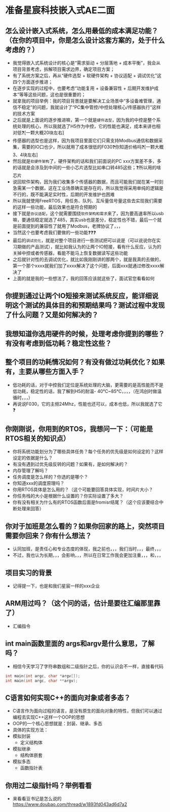 # 准备星宸科技嵌入式AE二面

## 怎么设计嵌入式系统，怎么用最低的成本满足功能？（在你的项目中，你是怎么设计这套方案的，处于什么考虑的？）

- 我觉得嵌入式系统设计的核心是“需求驱动 + 分层落地 + 成本平衡”，我会从项目背景考虑，拆解项目需求边界，确定项目方案；
- 有了系统方案之后，再从“硬件选型 + 软硬件架构 + 协议适配 + 调试优化”这四个方面逐步推进；
- 在逐步实现的过程中，也要考虑“功能复用 + 设备兼容性 + 后期开发维护成本”等等这些问题，这也是很重要的；
- 就拿我的项目举例：我的项目背景就是要解决工业场景中“多设备难管理，通信不稳定”的问题，我就设计了“PC集中管控/中控处理核心/传感器执行”这样的技术方案
- 之后就是上面说的逐步推进嘛，第一个就是`硬件选型`，因为我的中控是整个系统处理的核心，所以我就选了H5作为中控，它的性能也满足，成本来讲也相对低❓[一颗大概20块左右]
- 传感器的选型也是这样，因为我项目里面它们只需支持Modbus通信和数据采集，需要的IO口也少，所以就用了成本很低的F030❓你知道价格吗❓[一颗大概3、4块左右]
- 然后就是`软硬件架构`了，硬件架构的话和我们前面说的PC xxx方案差不多，多的话就是会涉及到中间的一些小芯片选型比如串口转485这些；❓所以用的啥芯片
- 说回软件架构，因为我们收集多个传感器的数据，而且可能我们就在某一时刻急需某一个数据，这在工业场景确实是存在的，所以我觉得采用单纯的逻辑是不行的，既不能满足实时性，后期的开发维护也困难
- 所以我就使用FreeRTOS，用任务、队列、互斥量信号量这些去实现我们需要的这样一些功能，最后效果也是符合预期的
- 接下就是`协议适配`，这个就需要围绕`软件架构和需求`来了，因为要高速率所以usb嘛，要通信稳定就选了485，其实usb也是差分，稳定性也不错，最后一个就是前面提到的兼容性了就用了Modbus，老牌协议了，，，
- 当然这个也要考虑我们要做的一些功能❓❓❓
- 最后的`调试优化`，就是对整个项目进行一些测试把可以说是（可以说说你在实习期做的产品测试），就比如我认为的让两个IO短接，看有什么反应，认为的关掉中控或者传感器，看能不能马上恢复数据读写这些功能
- 之后就针对性的去调试优化，就比如我刚刚讲的那两个，就是我真的去做的，第一个那个xxxx就我们加了xxxx解决了这个问题，后面xxx就通过修改xxxx解决了
- 上面的就是我的一些想法了，我的回答应该就这些了，面试官您看看如何

## 你提到通过让两个IO短接来测试系统反应，能详细说明这个测试的具体目的和预期结果吗？测试过程中发现了什么问题？又是如何解决的？

## 我想知道你选用硬件的时候，处理考虑你提到的哪些？有没有考虑到低功耗？稳定性这些？

## 整个项目的功耗情况如何？有没有做过功耗优化？如果有，主要从哪些方面入手？

- 低功耗的话，对于中控我们定位是系统处理的大脑，更需要的是高性能而不是低功耗，稳定性的话，我了解到H5的耐温- 40℃~85℃，，，，（在鸿创时做温循时，，，）
- 再说说F030，它的主频24Mhz，性能也还可以，成本也低，所以我就选了它❓

## 你刚刚说，你用到的RTOS，我想问一下：（可能是RTOS相关的知识点）

- 你将系统功能划分为了哪些具体任务？每个任务的优先级是如何设定的？这样设定的依据是什么？
- 有没有遇到过优先级反转的问题？如果有，是如何解决的？
- 内存管理了解吗？
- 任务调度是怎么样的？你选的是哪个？
- 你知道xxx的调度原理吗？
- 你用RTOS具体是怎么用的？（这个可能要回答具体实现，时间片大小？
- 你任务栈的大小是根据什么设置的？你实际设置了多大？
- 你有没有相关为什么有的RTOS函数后面是fromisr结尾？（这个应该要结合中断处理来回答）

## 你对于加班是怎么看的？如果你回家的路上，突然项目需要你回来？你有什么想法？

- 认同加班，是责任心和专业态度的体现，我之前也，，，我们当时，，，最终，，，
- 不过，我也认为长期，，，会影响，，，所以在日常工作我会更加注重，，，和，，，

## 项目实习的背景

- 记得提一下，也是和我们星宸一样的xxx企业

## ARM用过吗？（这个问的话，估计是要往汇编那里靠了）

- 汇编指令

## int main函数里面的 args和argv是什么意思，了解吗？

- 相信今天学习了字符串数组和二级指针之后，你的认识会不一样，直接看代码

```c
int main(int argc, char *argv[]);
int main(int argc, char **argv);
```

## C语言如何实现C++的面向对象或者多态？

- C语言作为面向过程的语言，是没有原生的面向对象的特性，但我们可以通过编程去实现C++这样一个OOP的思想
- OOP的一个核心思想就是：封装、继承、多态
- 具体的实现方法：
- 模拟封装
  - 定义结构体
- 模拟继承
  - 结构体嵌套
- 模拟多态
  - 函数指针表

## 你用过二级指针吗？举例看看

- 来看看豆书记是怎么说的<https://www.doubao.com/thread/w1893fd043ad6d7a2>
